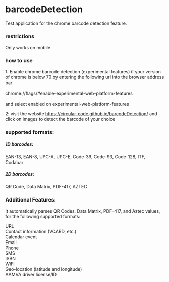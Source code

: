 # barcodeDetection
Test application for the chrome barcode detection feature.

### restrictions
Only works on mobile

### how to use
1: Enable chrome barcode detection (experimental features) if your version of chrome is below 70
by entering the following url into the browser address bar<br><br>
chrome://flags/#enable-experimental-web-platform-features<br><br>
and select enabled on experimental-web-platform-features

2: visit the website 
https://circular-code.github.io/barcodeDetection/
and click on images to detect the barcode of your choice

### supported formats:
##### 1D barcodes:
EAN-13, EAN-8, UPC-A, UPC-E, Code-39, Code-93, Code-128, ITF, Codabar

##### 2D barcodes:
QR Code, Data Matrix, PDF-417, AZTEC

### Additional Features:
It automatically parses QR Codes, Data Matrix, PDF-417, and Aztec values, for the following supported formats:

URL <br>
Contact information (VCARD, etc.) <br>
Calendar event <br>
Email <br>
Phone <br>
SMS <br>
ISBN <br>
WiFi <br>
Geo-location (latitude and longitude) <br>
AAMVA driver license/ID <br>

